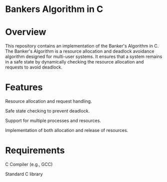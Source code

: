 # Bankers Algorithm in C

# Overview

This repository contains an implementation of the Banker's Algorithm in C. The Banker's Algorithm is a resource allocation and deadlock avoidance algorithm designed for multi-user systems. It ensures that a system remains in a safe state by dynamically checking the resource allocation and requests to avoid deadlock.

# Features

 Resource allocation and request handling.
 
 Safe state checking to prevent deadlock.
 
 Support for multiple processes and resources.
 
 Implementation of both allocation and release of resources.

# Requirements

C Compiler (e.g., GCC)

Standard C library

